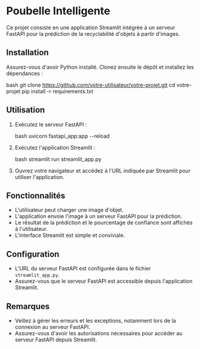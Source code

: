 # Poubelle Intelligente

Ce projet consiste en une application Streamlit intégrée à un serveur FastAPI pour la prédiction de la recyclabilité d'objets à partir d'images.

## Installation

Assurez-vous d'avoir Python installé. Clonez ensuite le dépôt et installez les dépendances :

bash
git clone https://github.com/votre-utilisateur/votre-projet.git
cd votre-projet
pip install -r requirements.txt


## Utilisation

1. Exécutez le serveur FastAPI :

   bash
   uvicorn fastapi_app:app --reload
   

2. Exécutez l'application Streamlit :

   bash
   streamlit run streamlit_app.py
   

3. Ouvrez votre navigateur et accédez à l'URL indiquée par Streamlit pour utiliser l'application.

## Fonctionnalités

- L'utilisateur peut charger une image d'objet.
- L'application envoie l'image à un serveur FastAPI pour la prédiction.
- Le résultat de la prédiction et le pourcentage de confiance sont affichés à l'utilisateur.
- L'interface Streamlit est simple et conviviale.

## Configuration

- L'URL du serveur FastAPI est configurée dans le fichier `streamlit_app.py`.
- Assurez-vous que le serveur FastAPI est accessible depuis l'application Streamlit.

## Remarques

- Veillez à gérer les erreurs et les exceptions, notamment lors de la connexion au serveur FastAPI.
- Assurez-vous d'avoir les autorisations nécessaires pour accéder au serveur FastAPI depuis Streamlit.


